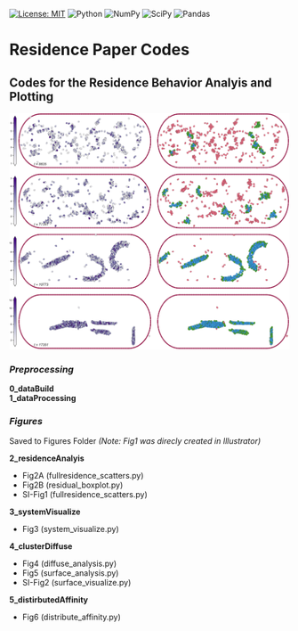 [![License: MIT](https://img.shields.io/badge/License-MIT-yellow.svg)](https://opensource.org/licenses/MIT)
![Python](https://img.shields.io/badge/python-3670A0?style=for-the-badge&logo=python&logoColor=ffdd54)
![NumPy](https://img.shields.io/badge/numpy-%23013243.svg?style=for-the-badge&logo=numpy&logoColor=white)
![SciPy](https://img.shields.io/badge/SciPy-%230C55A5.svg?style=for-the-badge&logo=scipy&logoColor=%white)
![Pandas](https://img.shields.io/badge/pandas-%23150458.svg?style=for-the-badge&logo=pandas&logoColor=white)   

# Residence Paper Codes
## **Codes for the Residence Behavior Analyis and Plotting**


![CLusters and Residences](Figures/SI-fig2.png)

### ***Preprocessing***
**0_dataBuild**\
**1_dataProcessing**

### ***Figures***
Saved to Figures Folder
*(Note: Fig1 was direcly created in Illustrator)*

**2_residenceAnalyis** 
* Fig2A (fullresidence_scatters.py)
* Fig2B (residual_boxplot.py)
* SI-Fig1 (fullresidence_scatters.py)

**3_systemVisualize**  
* Fig3 (system_visualize.py)

**4_clusterDiffuse**
* Fig4 (diffuse_analysis.py)
* Fig5 (surface_analysis.py)
* SI-Fig2 (surface_visualize.py)

**5_distirbutedAffinity** 
* Fig6 (distribute_affinity.py)

